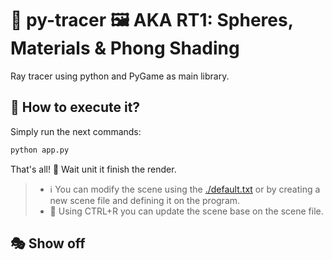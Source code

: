 # 🐍 py-tracer 🖼️ AKA RT1: Spheres, Materials & Phong Shading

Ray tracer using python and PyGame as main library.

## 🚀 How to execute it?

Simply run the next commands:

``` bash
python app.py
```

That's all! 🎉 Wait unit it finish the render.

> - ℹ️ You can modify the scene using the [./default.txt](./default.txt) or by creating a new scene file and defining it on the program.
> - 🧠 Using CTRL+R you can update the scene base on the scene file.

## 🎭 Show off